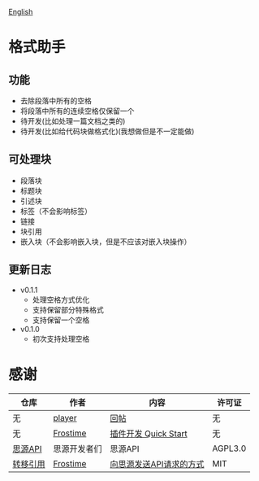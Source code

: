 [English](https://github.com/emptylight370/sy-format-helper/blob/main/README.md)

# 格式助手

## 功能

- 去除段落中所有的空格
- 将段落中所有的连续空格仅保留一个
- 待开发(比如处理一篇文档之类的)
- 待开发(比如给代码块做格式化)(我想做但是不一定能做)

## 可处理块

- 段落块
- 标题块
- 引述块
- 标签（不会影响标签）
- 链接
- 块引用
- 嵌入块（不会影响嵌入块，但是不应该对嵌入块操作）

## 更新日志

- v0.1.1
  - 处理空格方式优化
  - 支持保留部分特殊格式
  - 支持保留一个空格
- v0.1.0
  - 初次支持处理空格

# 感谢

| 仓库 | 作者 | 内容 | 许可证 |
| --- | --- | --- | --- |
| 无 | [player](https://ld246.com/member/player) | [回帖](https://ld246.com/article/1734443320794/comment/1734444819260#comments) | 无 |
| 无 | [Frostime](https://ld246.com/member/Frostime) | [插件开发 Quick Start](https://ld246.com/article/1723732790981) | 无 |
| [思源API](https://github.com/siyuan-note/siyuan/blob/master/API_zh_CN.md) | 思源开发者们 | 思源API | AGPL3.0 |
| [转移引用](https://github.com/frostime/sy-transfer-refs) | [Frostime](https://github.com/frostime) | [向思源发送API请求的方式](https://github.com/frostime/sy-transfer-refs/blob/main/src/api.ts) | MIT |
